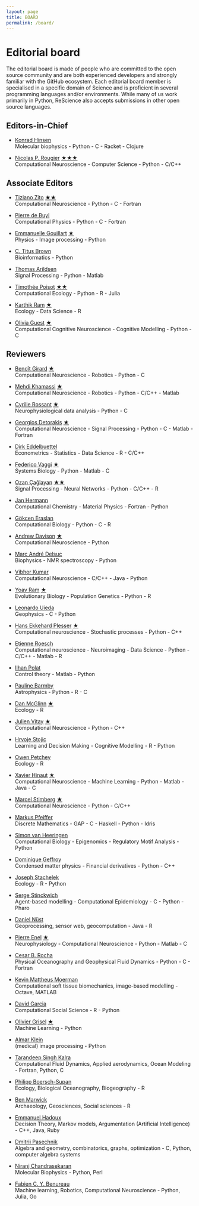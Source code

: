 ```yaml
---
layout: page
title: BOARD
permalink: /board/
---
```


# Editorial board

The editorial board is made of people who are committed to the open source
community and are both experienced developers and strongly familiar with the
GitHub ecosystem. Each editorial board member is specialised in a specific
domain of Science and is proficient in several programming languages and/or
environments. While many of us work primarily in Python, ReScience also
accepts submissions in other open source languages.


## Editors-in-Chief

* [Konrad Hinsen](https://github.com/khinsen)  
  Molecular biophysics - Python - C - Racket - Clojure

* [Nicolas P. Rougier](https://github.com/rougier)
  [★](https://github.com/ReScience/ReScience-submission/pull/14)[★](https://github.com/ReScience/ReScience-submission/pull/18)[★](https://github.com/ReScience/ReScience-submission/pull/19)  
  Computational Neuroscience - Computer Science - Python - C/C++

## Associate Editors

* [Tiziano Zito](https://github.com/otizonaizit)
  [★](https://github.com/ReScience/ReScience-submission/pull/3)[★](https://github.com/ReScience/ReScience-submission/pull/17)  
  Computational Neuroscience - Python - C - Fortran  

* [Pierre de Buyl](https://github.com/pdebuyl)  
  Computational Physics - Python - C - Fortran  

* [Emmanuelle Gouillart](https://github.com/emmanuelle)
  [★](https://github.com/ReScience/ReScience-submission/pull/20)  
  Physics - Image processing - Python

* [C. Titus Brown](https://github.com/ctb)   
  Bioinformatics - Python

* [Thomas Arildsen](https://github.com/ThomasA)  
  Signal Processing - Python - Matlab

* [Timothée Poisot](http://github.com/tpoisot)
  [★](https://github.com/ReScience/ReScience-submission/pull/11)[★](https://github.com/ReScience/ReScience-submission/pull/15)  
  Computational Ecology - Python - R - Julia

* [Karthik Ram](https://github.com/karthik)
  [★](https://github.com/ReScience/ReScience-submission/pull/11)  
  Ecology - Data Science - R

* [Olivia Guest](https://github.com/oliviaguest)
  [★](https://github.com/ReScience/ReScience-submission/pull/21)  
  Computational Cognitive Neuroscience - Cognitive Modelling - Python - C


## Reviewers

* [Benoît Girard](https://github.com/benoit-girard)
  [★](https://github.com/ReScience/ReScience-submission/pull/3)  
  Computational Neuroscience - Robotics - Python - C  

* [Mehdi Khamassi](https://github.com/MehdiKhamassi)
  [★](https://github.com/ReScience/ReScience-submission/pull/3)  
  Computational Neuroscience - Robotics - Python - C/C++ - Matlab  

* [Cyrille Rossant](https://github.com/rossant)
  [★](https://github.com/ReScience/ReScience-submission/pull/18)  
  Neurophysiological data analysis - Python - C

* [Georgios Detorakis](https://github.com/gdetor)
  [★](https://github.com/ReScience/ReScience-submission/pull/14)  
  Computational Neuroscience - Signal Processing - Python - C - Matlab - Fortran

* [Dirk Eddelbuettel](https://github.com/eddelbuettel)  
  Econometrics - Statistics - Data Science - R - C/C++

* [Federico Vaggi](https://github.com/FedericoV) [★](https://github.com/ReScience/ReScience-submission/pull/15)  
  Systems Biology - Python - Matlab - C

* [Ozan Çağlayan](https://github.com/ozancaglayan) [★](https://github.com/ReScience/ReScience-submission/pull/19)[★](https://github.com/ReScience/ReScience-submission/pull/20)  
  Signal Processing - Neural Networks - Python - C/C++ - R

* [Jan Hermann](https://github.com/azag0)  
  Computational Chemistry - Material Physics - Fortran - Python

* [Gökcen Eraslan](https://github.com/gokceneraslan)  
  Computational Biology - Python - C - R

* [Andrew Davison](https://github.com/apdavison) 
  [★](https://github.com/ReScience/ReScience-submission/pull/17)  
  Computational Neuroscience - Python

* [Marc André Delsuc](https://github.com/delsuc/)  
  Biophysics - NMR spectroscopy - Python

* [Vibhor Kumar](https://github.com/veezbo)  
  Computational Neuroscience - C/C++ - Java - Python

* [Yoav Ram](https://github.com/yoavram)
  [★](https://github.com/ReScience/ReScience-submission/pull/15)  
  Evolutionary Biology - Population Genetics - Python - R

* [Leonardo Uieda](https://github.com/leouieda)  
  Geophysics - C - Python

* [Hans Ekkehard Plesser](https://github.com/heplesser) 
  [★](https://github.com/ReScience/ReScience-submission/pull/17)  
  Computational neuroscience - Stochastic processes - Python - C++

* [Etienne Roesch](https://github.com/eroesch)  
  Computational neuroscience - Neuroimaging - Data Science - Python - C/C++ - Matlab - R

* [Ilhan Polat](https://github.com/ilayn)  
  Control theory - Matlab - Python

* [Pauline Barmby](https://github.com/PBarmby)  
  Astrophysics - Python - R - C

* [Dan McGlinn](https://github.com/dmcglinn)
  [★](https://github.com/ReScience/ReScience-submission/pull/11)  
  Ecology - R

* [Julien Vitay](https://github.com/vitay)
  [★](https://github.com/ReScience/ReScience-submission/pull/14)  
  Computational Neuroscience - Python - C++

* [Hrvoje Stojic](https://github.com/hstojic)  
  Learning and Decision Making - Cognitive Modelling - R - Python

* [Owen Petchey](https://github.com/opetchey)  
  Ecology - R

* [Xavier Hinaut](https://github.com/neuronalX)
  [★](https://github.com/ReScience/ReScience-submission/pull/19)  
  Computational Neuroscience - Machine Learning - Python - Matlab - Java - C

* [Marcel Stimberg](https://github.com/mstimberg)
  [★](https://github.com/ReScience/ReScience-submission/pull/18)  
  Computational Neuroscience - Python - C/C++

* [Markus Pfeiffer](https://github.com/markuspf)  
  Discrete Mathematics - GAP - C - Haskell - Python - Idris
  
* [Simon van Heeringen](https://github.com/simonvh)  
  Computational Biology - Epigenomics - Regulatory Motif Analysis - Python
  
* [Dominique Geffroy](https://github.com/dombrno)  
   Condensed matter physics - Financial derivatives - Python - C++

* [Joseph Stachelek](http://www.github.com/jsta)  
  Ecology - R - Python
  
* [Serge Stinckwich](https://github.com/SergeStinckwich)  
  Agent-based modelling - Computational Epidemiology - C - Python - Pharo

* [Daniel Nüst](https://github.com/nuest)  
  Geoprocessing, sensor web, geocomputation - Java - R
  
* [Pierre Enel](https://github.com/piero-le-fou)
  [★](https://github.com/ReScience/ReScience-submission/pull/19)  
  Neurophysiology - Computational Neuroscience - Python - Matlab - C

* [Cesar B. Rocha](https://github.com/crocha700)  
  Physical Oceanography and Geophysical Fluid Dynamics - Python - C - Fortran

* [Kevin Mattheus Moerman](https://github.com/Kevin-Mattheus-Moerman)  
  Computational soft tissue biomechanics, image-based modelling - Octave, MATLAB

* [David Garcia](https://github.com/dgarcia-eu)  
  Computational Social Science - R - Python

* [Olivier Grisel](https://github.com/ogrisel)
  [★](https://github.com/ReScience/ReScience-submission/pull/20)  
  Machine Learning - Python

* [Almar Klein](http://github.com/almarklein)  
  (medical) image processing - Python

* [Tarandeep Singh Kalra](https://github.com/tarankalra)  
  Computational Fluid Dynamics, Applied aerodynamics, Ocean Modeling - Fortran, Python, C
  
* [Philipp Boersch-Supan](https://github.com/pboesu)  
  Ecology, Biological Oceanography, Biogeography - R

* [Ben Marwick](https://github.com/benmarwick)  
  Archaeology, Geosciences, Social sciences - R 

* [Emmanuel Hadoux](https://github.com/ehadoux)  
  Decision Theory, Markov models, Argumentation (Artificial Intelligence) -
  C++, Java, Ruby

* [Dmitrii Pasechnik](https://github.com/dimpase)  
  Algebra and geometry, combinatorics, graphs, optimization - C, Python, computer algebra systems

* [Niranj Chandrasekaran](https://github.com/niranjchandrasekaran)  
  Molecular Biophysics - Python, Perl

* [Fabien C. Y. Benureau](https://github.com/humm)  
  Machine learning, Robotics, Computational Neuroscience - Python, Julia, Go
